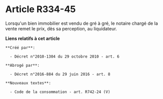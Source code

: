 # Article R334-45

Lorsqu'un bien immobilier est vendu de gré à gré, le notaire chargé de la vente remet le prix, dès sa perception, au
liquidateur.

**Liens relatifs à cet article**

	**Créé par**:

	  - Décret n°2010-1304 du 29 octobre 2010 - art. 6

	**Abrogé par**:

	  - Décret n°2016-884 du 29 juin 2016 - art. 8

	**Nouveaux textes**:

	  - Code de la consommation - art. R742-24 (V)
